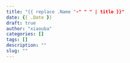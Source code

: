 ```yaml
---
title: "{{ replace .Name "-" " " | title }}"
date: {{ .Date }}
draft: true
author: "xiaouba"
categories: []
tags: []
description: ""
slug: ""
---
```


